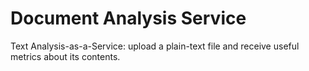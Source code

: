 # Document Analysis Service

Text Analysis-as-a-Service: upload a plain-text file and receive useful metrics about its contents.


